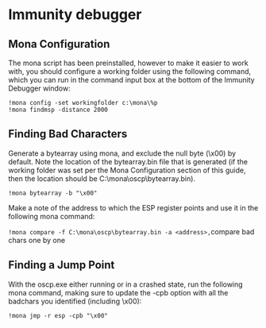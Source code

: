# Immunity debugger
**Mona Configuration**
----------------------

The mona script has been preinstalled, however to make it easier to work with, you should configure a working folder using the following command, which you can run in the command input box at the bottom of the Immunity Debugger window:

```text-plain
!mona config -set workingfolder c:\mona\%p
!mona findmsp -distance 2000
```

**Finding Bad Characters**
--------------------------

﻿Generate a bytearray using mona, and exclude the null byte (\\x00) by default. Note the location of the bytearray.bin file that is generated (if the working folder was set per the Mona Configuration section of this guide, then the location should be C:\\mona\\oscp\\bytearray.bin).

`!mona bytearray -b "\x00"`

Make a note of the address to which the ESP register points and use it in the following mona command:

`!mona compare -f C:\mona\oscp\bytearray.bin -a <address>,`compare bad chars one by one

**Finding a Jump Point**
------------------------

With the oscp.exe either running or in a crashed state, run the following mona command, making sure to update the -cpb option with all the badchars you identified (including \\x00):

`!mona jmp -r esp -cpb "\x00"`